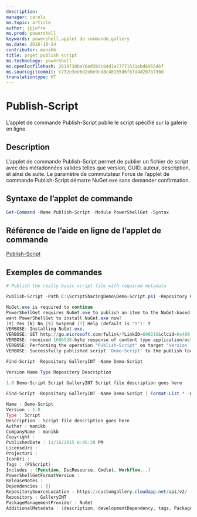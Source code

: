 ```yaml
---
description: 
manager: carolz
ms.topic: article
author: jpjofre
ms.prod: powershell
keywords: powershell,applet de commande,gallery
ms.date: 2016-10-14
contributor: manikb
title: psget_publish script
ms.technology: powershell
ms.openlocfilehash: 2619738ba76ed3b3c84d1a77771531ebd6955d6f
ms.sourcegitcommit: c732e3ee6d2e0e9cd8c40105d6fbfd4d207b730d
translationtype: HT
---
```

# <a name="publish-script"></a>Publish-Script

L’applet de commande Publish-Script publie le script spécifié sur la galerie en ligne.

## <a name="description"></a>Description

L’applet de commande Publish-Script permet de publier un fichier de script avec des métadonnées valides telles que version, GUID, auteur, description, et ainsi de suite. Le paramètre de commutateur Force de l’applet de commande Publish-Script démarre NuGet.exe sans demander confirmation.

## <a name="cmdlet-syntax"></a>Syntaxe de l’applet de commande

```powershell
Get-Command -Name Publish-Script -Module PowerShellGet -Syntax
```

## <a name="cmdlet-online-help-reference"></a>Référence de l’aide en ligne de l’applet de commande

[Publish-Script](http://go.microsoft.com/fwlink/?LinkId=619788)

## <a name="example-commands"></a>Exemples de commandes

```powershell
# Publish the really basic script file with required metadata

Publish-Script -Path C:\ScriptSharingDemo\Demo-Script.ps1 -Repository GalleryINT -NuGetApiKey cad91af7-a49c-4026-9570-a4c16564e785 -Verbose

NuGet.exe is required to continue
PowerShellGet requires NuGet.exe to publish an item to the NuGet-based repositories. NuGet.exe must be available under one of the paths specified in PATH environment variable value. Do you
want PowerShellGet to install NuGet.exe now?
[Y] Yes [N] No [S] Suspend [?] Help (default is "Y"): Y
VERBOSE: Installing NuGet.exe.
VERBOSE: GET http://go.microsoft.com/fwlink/?LinkID=690216&clcid=0x409 with 0-byte payload
VERBOSE: received 1686528-byte response of content type application/octet-stream
VERBOSE: Performing the operation "Publish-Script" on target "Version '1.0' of script 'Demo-Script'".
VERBOSE: Successfully published script 'Demo-Script' to the publish location 'https://customgallery.cloudapp.net/api/v2/package/'. Please allow few minutes for 'Demo-Script' to show up in the search results.

Find-Script -Repository GalleryINT -Name Demo-Script

Version Name Type Repository Description
------- ---- ---- ---------- -----------
1.0 Demo-Script Script GalleryINT Script file description goes here

Find-Script -Repository GalleryINT -Name Demo-Script | Format-List * -Force

Name : Demo-Script
Version : 1.0
Type : Script
Description : Script file description goes here
Author : manikb
CompanyName : manikb
Copyright :
PublishedDate : 11/16/2015 6:46:28 PM
LicenseUri :
ProjectUri :
IconUri :
Tags : {PSScript}
Includes : {Function, DscResource, Cmdlet, Workflow...}
PowerShellGetFormatVersion :
ReleaseNotes :
Dependencies : {}
RepositorySourceLocation : https://customgallery.cloudapp.net/api/v2/
Repository : GalleryINT
PackageManagementProvider : NuGet
AdditionalMetadata : {description, developmentDependency, tags, PackageManagementProvider...}

```

